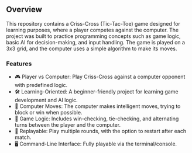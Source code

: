 ## Overview

This repository contains a Criss-Cross (Tic-Tac-Toe) game designed for learning purposes, where a player competes against the computer. The project was built to practice programming concepts such as game logic, basic AI for decision-making, and input handling. The game is played on a 3x3 grid, and the computer uses a simple algorithm to make its moves.

### Features

- 🎮 Player vs Computer: Play Criss-Cross against a computer opponent with predefined logic.
- 🛠 Learning-Oriented: A beginner-friendly project for learning game development and AI logic.
- 🤖 Computer Moves: The computer makes intelligent moves, trying to block or win when possible.
- 🎲 Game Logic: Includes win-checking, tie-checking, and alternating turns between the player and the computer.
- 🔁 Replayable: Play multiple rounds, with the option to restart after each match.
- 🖥 Command-Line Interface: Fully playable via the terminal/console.
  
